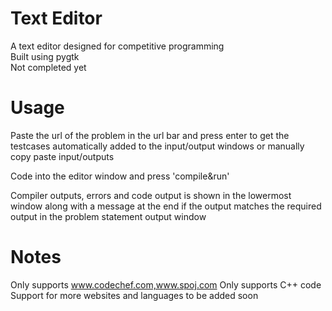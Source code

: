 # Text Editor
A text editor designed for competitive programming    
Built using pygtk  
Not completed yet

# Usage
Paste the url of the problem in the url bar and press enter to get the testcases automatically added to the input/output windows or manually copy paste input/outputs  

Code into the editor window and press 'compile&run'  
  
Compiler outputs, errors and code output is shown in the lowermost window along with a message at the end if the output matches the required output in the problem statement output window

# Notes
Only supports www.codechef.com,www.spoj.com
Only supports C++ code  
Support for more websites and languages to be added soon
